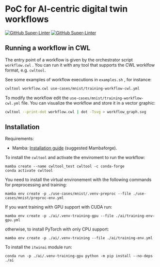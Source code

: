 # PoC for AI-centric digital twin workflows

[![GitHub Super-Linter](https://github.com/interTwin-eu/T6.5-AI-and-ML/actions/workflows/lint.yml/badge.svg)](https://github.com/marketplace/actions/super-linter)
[![GitHub Super-Linter](https://github.com/interTwin-eu/T6.5-AI-and-ML/actions/workflows/check-links.yml/badge.svg)](https://github.com/marketplace/actions/markdown-link-check)


## Running a workflow in CWL

The entry point of a workflow is given by the orchestrator script `workflow.cwl` . You can run it with any tool that supports the CWL worklfow format, e.g. `cwltool`.

See some examples of workflow executions in `examples.sh` , for instance:
```bash
cwltool workflow.cwl use-cases/mnist/training-workflow-cwl.yml
```
To modify the workflow edit the `use-cases/mnist/training-workflow-cwl.yml` file.
You can visualize the workflow and store it in a vector graphic:
```bash
cwltool --print-dot workflow.cwl | dot -Tsvg > workflow_graph.svg
```

## Installation

Requirements:

- Mamba: [Installation guide](https://mamba.readthedocs.io/en/latest/installation.html) (suggested Mambaforge).


To install the `cwltool` and activate the enviroment to run the workflow:
```
mamba create --name cwltool_test cwltool -c conda-forge
conda activate cwltool
```

You need to install the virtual environement with the following commands for preprocessing and training:
```
mamba env create -p ./use-cases/mnist/.venv-preproc --file ./use-cases/mnist/preproc-env.yml
```

If you want training with GPU support with CUDA run:
```
mamba env create -p ./ai/.venv-training-gpu --file ./ai/training-env-gpu.yml
```

otherwise, to install PyTorch with only CPU support:
```
mamba env create -p ./ai/.venv-training --file ./ai/training-env.yml
```

To install the `itwinai` module run:
```
conda run -p ./ai/.venv-training-gpu python -m pip install --no-deps ./ai
```